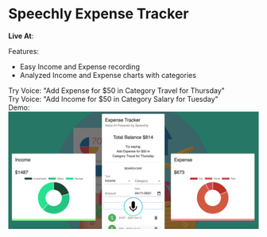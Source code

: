 # Speechly Expense Tracker
**Live At**: 

Features:
- Easy Income and Expense recording
- Analyzed Income and Expense charts with categories


Try Voice: "Add Expense for $50 in Category Travel for Thursday"\
Try Voice: "Add Income for $50 in Category Salary for Tuesday"\
Demo:
![Expense Tracker](demo.png)

